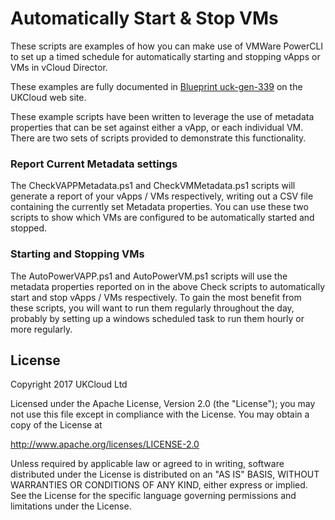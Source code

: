 # Automatically Start & Stop VMs
These scripts are examples of how you can make use of VMWare PowerCLI to set up a timed schedule for automatically starting and stopping vApps or VMs in vCloud Director.

These examples are fully documented in [Blueprint uck-gen-339](https://ukcloud.com/wp-content/uploads/2018/08/ukcloud_blueprint_ukc-gen-339_manipulating-power-states-with-powercli.pdf) on the UKCloud web site.

These example scripts have been written to leverage the use of metadata properties that can be set against either a vApp, or each individual VM. There are two sets of scripts provided to demonstrate this functionality.

### Report Current Metadata settings
The CheckVAPPMetadata.ps1 and CheckVMMetadata.ps1 scripts will generate a report of your vApps / VMs respectively, writing out a CSV file containing the currently set Metadata properties. You can use these two scripts to show which VMs are configured to be automatically started and stopped.

### Starting and Stopping VMs
The AutoPowerVAPP.ps1 and AutoPowerVM.ps1 scripts will use the metadata properties reported on in the above Check scripts to automatically start and stop vApps / VMs respectively. To gain the most benefit from these scripts, you will want to run them regularly throughout the day, probably by setting up a windows scheduled task to run them hourly or more regularly.

License
-------
Copyright 2017 UKCloud Ltd

Licensed under the Apache License, Version 2.0 (the "License"); you may not use this file except in compliance with the License. You may obtain a copy of the License at

http://www.apache.org/licenses/LICENSE-2.0

Unless required by applicable law or agreed to in writing, software distributed under the License is distributed on an "AS IS" BASIS, WITHOUT WARRANTIES OR CONDITIONS OF ANY KIND, either express or implied. See the License for the specific language governing permissions and limitations under the License.
